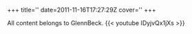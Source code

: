 +++
title=''
date=2011-11-16T17:27:29Z
cover=''
+++

All content belongs to GlennBeck.
{{< youtube IDyjvQx1jXs >}}
